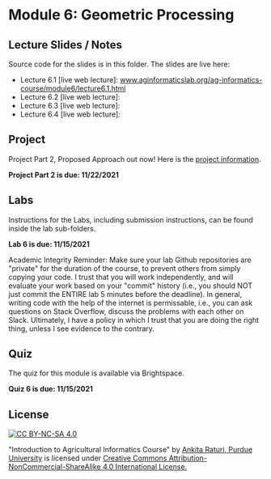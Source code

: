 # Module 6: Geometric Processing

## Lecture Slides / Notes

Source code for the slides is in this folder. The slides are live here:

- Lecture 6.1 [live web lecture]: www.aginformaticslab.org/ag-informatics-course/module6/lecture6.1.html
- Lecture 6.2 [live web lecture]: 
- Lecture 6.3 [live web lecture]: 
- Lecture 6.4 [live web lecture]: 



## Project

Project Part 2, Proposed Approach out now! Here is the [project information](../project/Project-part2.pdf).

**Project Part 2 is due: 11/22/2021**


## Labs

Instructions for the Labs, including submission instructions, can be found inside the lab sub-folders.

**Lab 6 is due: 11/15/2021** 

Academic Integrity Reminder: Make sure your lab Github repositories are "private" for the duration of the course, to prevent others from simply copying your code. I trust that you will work independently, and will evaluate your work based on your "commit" history (i.e., you should NOT just commit the ENTIRE lab 5 minutes before the deadline). In general, writing code with the help of the internet is permissable, i.e., you can ask questions on Stack Overflow, discuss the problems with each other on Slack. Ultimately, I have a policy in which I trust that you are doing the right thing, unless I see evidence to the contrary.


## Quiz

The quiz for this module is available via Brightspace. 

**Quiz 6 is due: 11/15/2021**


## License
[![CC BY-NC-SA 4.0][cc-by-nc-sa-shield]][cc-by-nc-sa]

<!-- This work is licensed under a
[Creative Commons Attribution-NonCommercial-ShareAlike 4.0 International License][cc-by-nc-sa].

[![CC BY-NC-SA 4.0][cc-by-nc-sa-image]][cc-by-nc-sa] -->

[cc-by-nc-sa]: http://creativecommons.org/licenses/by-nc-sa/4.0/
[cc-by-nc-sa-image]: https://licensebuttons.net/l/by-nc-sa/4.0/88x31.png
[cc-by-nc-sa-shield]: https://img.shields.io/badge/License-CC%20BY--NC--SA%204.0-lightgrey.svg

  "Introduction to Agricultural Informatics Course" by [Ankita Raturi, Purdue University](https://github.com/ag-informatics/ag-informatics-course) is licensed under [Creative Commons Attribution-NonCommercial-ShareAlike 4.0 International License.](http://creativecommons.org/licenses/by-nc-sa/4.0/)
